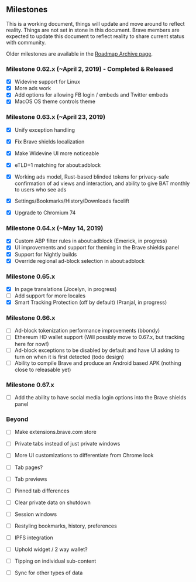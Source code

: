## Milestones

This is a working document, things will update and move around to reflect reality. 
Things are not set in stone in this document.  Brave members are expected to update this document to reflect reality to share current status with community.

Older milestones are available in the [Roadmap Archive page](https://github.com/brave/brave-browser/wiki/Roadmap-Archive).

### Milestone 0.62.x (~April 2, 2019) - Completed & Released

- [x] Widevine support for Linux
- [x] More ads work
- [x] Add options for allowing FB login / embeds and Twitter embeds
- [x] MacOS OS theme controls theme

### Milestone 0.63.x (~April 23, 2019)

- [x] Unify exception handling 
- [x] Fix Brave shields localization
- [x] Make Widevine UI more noticeable
- [x] eTLD+1 matching for about:adblock
- [x] Working ads model, Rust-based blinded tokens for privacy-safe confirmation of ad views and interaction, and ability to give BAT monthly to users who see ads
- [x] Settings/Bookmarks/History/Downloads facelift
- [x] Upgrade to Chromium 74


### Milestone 0.64.x (~May 14, 2019)

- [x] Custom ABP filter rules in about:adblock (Emerick, in progress)
- [x] UI improvements and support for theming in the Brave shields panel
- [x] Support for Nightly builds
- [x] Override regional ad-block selection in about:adblock

### Milestone 0.65.x
- [x] In page translations (Jocelyn, in progress)
- [ ] Add support for more locales
- [x] Smart Tracking Protection (off by default) (Pranjal, in progress)

### Milestone 0.66.x
- [ ] Ad-block tokenization performance improvements (bbondy)
- [ ] Ethereum HD wallet support (Will possibly move to 0.67.x, but tracking here for now!)
- [ ] Ad-block exceptions to be disabled by default and have UI asking to turn on when it is first detected (todo design)
- [ ] Ability to compile Brave and produce an Android based APK (nothing close to releasable yet)

### Milestone 0.67.x

- [ ] Add the ability to have social media login options into the Brave shields panel

### Beyond

- [ ] Make extensions.brave.com store
- [ ] Private tabs instead of just private windows
- [ ] More UI customizations to differentiate from Chrome look
- [ ] Tab pages?
- [ ] Tab previews
- [ ] Pinned tab differences
- [ ] Clear private data on shutdown
- [ ] Session windows
- [ ] Restyling bookmarks, history, preferences
- [ ] IPFS integration
- [ ] Uphold widget / 2 way wallet?
- [ ] Tipping on individual sub-content
- [ ] Sync for other types of data

